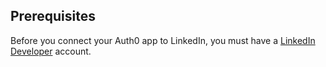 ## Prerequisites
Before you connect your Auth0 app to LinkedIn, you must have a [LinkedIn Developer](https://www.linkedin.com/developers) account.
